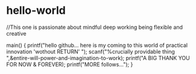 # hello-world

//This one is passionate about mindful deep working being flexible and creative

<as a heading start my library includes all the components of eagerness to learn and active sharing with mutual growth >
  
  <another part of my library includes the balance between head and heart to be a friendly person who seek more intuition that includes more adaptability along with mental agility and presence of mind>
    
  main()
  {
    printf("hello github... here is my coming to this world of practical innovation 'wothout RETURN' ");
    scanf("%crucially providable thing ",&entire-will-power-and-imagination-to-work);
    printf("A BIG THANK YOU FOR NOW & FOREVER);
    printf("MORE follows...");
  }
  
  
  
  
